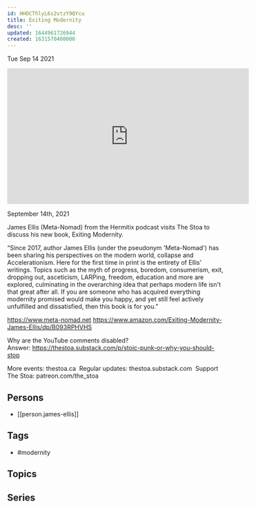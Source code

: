 ```yaml
---
id: HHOCThlyL6s2vtzY9QYcu
title: Exiting Modernity
desc: ''
updated: 1644961726944
created: 1631570400000
---
```





Tue Sep 14 2021

<iframe width="560" height="315" src="https://www.youtube.com/embed/0xm69NvrD-o" title="Exiting Modernity w/ James Ellis (Meta-Nomad)" frameborder="0" allow="accelerometer; autoplay; clipboard-write; encrypted-media; gyroscope; picture-in-picture" allowfullscreen ></iframe>

September 14th, 2021

James Ellis (Meta-Nomad) from the Hermitix podcast visits The Stoa to discuss his new book, Exiting Modernity.

“Since 2017, author James Ellis (under the pseudonym 'Meta-Nomad') has been sharing his perspectives on the modern world, collapse and Accelerationism. Here for the first time in print is the entirety of Ellis' writings. Topics such as the myth of progress, boredom, consumerism, exit, dropping out, asceticism, LARPing, freedom, education and more are explored, culminating in the overarching idea that perhaps modern life isn't that great after all. If you are someone who has acquired everything modernity promised would make you happy, and yet still feel actively unfulfilled and dissatisfied, then this book is for you.”

https://www.meta-nomad.net
https://www.amazon.com/Exiting-Modernity-James-Ellis/dp/B093RPHVHS

Why are the YouTube comments disabled? Answer: https://thestoa.substack.com/p/stoic-punk-or-why-you-should-stop

More events: thestoa.ca 
Regular updates: thestoa.substack.com 
Support The Stoa: patreon.com/the_stoa

## Persons

- [[person.james-ellis]]

## Tags

- #modernity

## Topics



## Series



